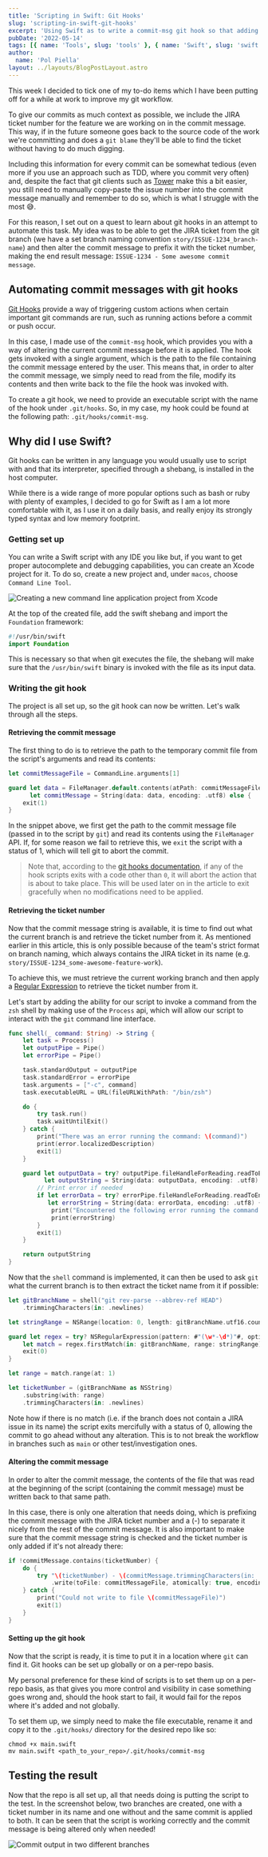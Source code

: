 ```yaml
---
title: 'Scripting in Swift: Git Hooks'
slug: 'scripting-in-swift-git-hooks'
excerpt: 'Using Swift as to write a commit-msg git hook so that adding ticket numbers to a commit message can be automated.'
pubDate: '2022-05-14'
tags: [{ name: 'Tools', slug: 'tools' }, { name: 'Swift', slug: 'swift' }]
author:
  name: 'Pol Piella'
layout: ../layouts/BlogPostLayout.astro
---
```


This week I decided to tick one of my to-do items which I have been putting off for a while at work to improve my git workflow.

To give our commits as much context as possible, we include the JIRA ticket number for the feature we are working on in the commit message. This way, if in the future someone goes back to the source code of the work we're committing and does a `git blame` they'll be able to find the ticket without having to do much digging.

Including this information for every commit can be somewhat tedious (even more if you use an approach such as TDD, where you commit very often) and, despite the fact that git clients such as [Tower](https://www.git-tower.com/mac) make this a bit easier, you still need to manually copy-paste the issue number into the commit message manually and remember to do so, which is what I struggle with the most 😅.

For this reason, I set out on a quest to learn about git hooks in an attempt to automate this task. My idea was to be able to get the JIRA ticket from the git branch (we have a set branch naming convention `story/ISSUE-1234_branch-name`) and then alter the commit message to prefix it with the ticket number, making the end result message: `ISSUE-1234 - Some awesome commit message`.

## Automating commit messages with git hooks

[Git Hooks](https://git-scm.com/book/en/v2/Customizing-Git-Git-Hooks) provide a way of triggering custom actions when certain important git commands are run, such as running actions before a commit or push occur.

In this case, I made use of the `commit-msg` hook, which provides you with a way of altering the current commit message before it is applied. The hook gets invoked with a single argument, which is the path to the file containing the commit message entered by the user. This means that, in order to alter the commit message, we simply need to read from the file, modify its contents and then write back to the file the hook was invoked with.

To create a git hook, we need to provide an executable script with the name of the hook under `.git/hooks`. So, in my case, my hook could be found at the following path: `.git/hooks/commit-msg`.

## Why did I use Swift?

Git hooks can be written in any language you would usually use to script with and that its interpreter, specified through a shebang, is installed in the host computer.

While there is a wide range of more popular options such as bash or ruby with plenty of examples, I decided to go for Swift as I am a lot more comfortable with it, as I use it on a daily basis, and really enjoy its strongly typed syntax and low memory footprint.

### Getting set up

You can write a Swift script with any IDE you like but, if you want to get proper autocomplete and debugging capabilities, you can create an Xcode project for it. To do so, create a new project and, under `macos`, choose `Command Line Tool`.

![Creating a new command line application project from Xcode](/assets/posts/scripting-in-swift-git-hooks/xcode-new-project.png)

At the top of the created file, add the swift shebang and import the `Foundation` framework:

```swift:main.swift
#!/usr/bin/swift
import Foundation
```

This is necessary so that when git executes the file, the shebang will make sure that the `/usr/bin/swift` binary is invoked with the file as its input data.

### Writing the git hook

The project is all set up, so the git hook can now be written. Let's walk through all the steps.

#### Retrieving the commit message

The first thing to do is to retrieve the path to the temporary commit file from the script's arguments and read its contents:

```swift:main.swift
let commitMessageFile = CommandLine.arguments[1]

guard let data = FileManager.default.contents(atPath: commitMessageFile),
      let commitMessage = String(data: data, encoding: .utf8) else {
    exit(1)
}
```

In the snippet above, we first get the path to the commit message file (passed in to the script by `git`) and read its contents using the `FileManager` API. If, for some reason we fail to retrieve this, we `exit` the script with a status of 1, which will tell git to abort the commit.

> Note that, according to the [git hooks documentation](https://git-scm.com/book/en/v2/Customizing-Git-Git-Hooks), if any of the hook scripts exits with a code other than `0`, it will abort the action that is about to take place. This will be used later on in the article to exit gracefully when no modifications need to be applied.

#### Retrieving the ticket number

Now that the commit message string is available, it is time to find out what the current branch is and retrieve the ticket number from it. As mentioned earlier in this article, this is only possible because of the team's strict format on branch naming, which always contains the JIRA ticket in its name (e.g. `story/ISSUE-1234_some-awesome-feature-work`).

To achieve this, we must retrieve the current working branch and then apply a [Regular Expression](https://nshipster.com/swift-regular-expressions/) to retrieve the ticket number from it.

Let's start by adding the ability for our script to invoke a command from the `zsh` shell by making use of the `Process` api, which will allow our script to interact with the `git` command line interface.

```swift:main.swift
func shell(_ command: String) -> String {
    let task = Process()
    let outputPipe = Pipe()
    let errorPipe = Pipe()

    task.standardOutput = outputPipe
    task.standardError = errorPipe
    task.arguments = ["-c", command]
    task.executableURL = URL(fileURLWithPath: "/bin/zsh")

    do {
        try task.run()
        task.waitUntilExit()
    } catch {
        print("There was an error running the command: \(command)")
        print(error.localizedDescription)
        exit(1)
    }

    guard let outputData = try? outputPipe.fileHandleForReading.readToEnd(),
          let outputString = String(data: outputData, encoding: .utf8) else {
        // Print error if needed
        if let errorData = try? errorPipe.fileHandleForReading.readToEnd(),
           let errorString = String(data: errorData, encoding: .utf8) {
            print("Encountered the following error running the command:")
            print(errorString)
        }
        exit(1)
    }

    return outputString
}
```

Now that the `shell` command is implemented, it can then be used to ask `git` what the current branch is to then extract the ticket name from it if possible:

```swift:main.swift
let gitBranchName = shell("git rev-parse --abbrev-ref HEAD")
    .trimmingCharacters(in: .newlines)

let stringRange = NSRange(location: 0, length: gitBranchName.utf16.count)

guard let regex = try? NSRegularExpression(pattern: #"(\w*-\d*)"#, options: .anchorsMatchLines),
    let match = regex.firstMatch(in: gitBranchName, range: stringRange) else {
    exit(0)
}

let range = match.range(at: 1)

let ticketNumber = (gitBranchName as NSString)
    .substring(with: range)
    .trimmingCharacters(in: .newlines)
```

Note how if there is no match (i.e. if the branch does not contain a JIRA issue in its name) the script exits mercifully with a status of 0, allowing the commit to go ahead without any alteration. This is to not break the workflow in branches such as `main` or other test/investigation ones.

#### Altering the commit message

In order to alter the commit message, the contents of the file that was read at the beginning of the script (containing the commit message) must be written back to that same path.

In this case, there is only one alteration that needs doing, which is prefixing the commit message with the JIRA ticket number and a (-) to separate it nicely from the rest of the commit message. It is also important to make sure that the commit message string is checked and the ticket number is only added if it's not already there:

```swift:main.swift
if !commitMessage.contains(ticketNumber) {
    do {
        try "\(ticketNumber) - \(commitMessage.trimmingCharacters(in: .newlines))"
            .write(toFile: commitMessageFile, atomically: true, encoding: .utf8)
    } catch {
        print("Could not write to file \(commitMessageFile)")
        exit(1)
    }
}
```

#### Setting up the git hook

Now that the script is ready, it is time to put it in a location where `git` can find it. Git hooks can be set up globally or on a per-repo basis.

My personal preference for these kind of scripts is to set them up on a per-repo basis, as that gives you more control and visibility in case something goes wrong and, should the hook start to fail, it would fail for the repos where it's added and not globally.

To set them up, we simply need to make the file executable, rename it and copy it to the `.git/hooks/` directory for the desired repo like so:

```bash:Terminal
chmod +x main.swift
mv main.swift <path_to_your_repo>/.git/hooks/commit-msg
```

## Testing the result

Now that the repo is all set up, all that needs doing is putting the script to the test. In the screenshot below, two branches are created, one with a ticket number in its name and one without and the same commit is applied to both. It can be seen that the script is working correctly and the commit message is being altered only when needed!

![Commit output in two different branches](/assets/posts/scripting-in-swift-git-hooks/git-hook-output.png)
